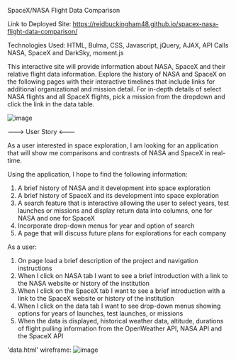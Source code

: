 SpaceX/NASA Flight Data Comparison

Link to Deployed Site: https://reidbuckingham48.github.io/spacex-nasa-flight-data-comparison/

Technologies Used: HTML, Bulma, CSS, Javascript, jQuery, AJAX, API Calls NASA, SpaceX and DarkSky, moment.js

This interactive site will provide information about NASA, SpaceX and their relative flight data information. Explore the 
history of NASA and SpaceX on the following pages with their interactive timelines that include links for additional organizational
and mission detail. For in-depth details of select NASA flights and all SpaceX flights, pick a mission from the dropdown and click the link in 
the data table.

![image](https://user-images.githubusercontent.com/64329660/88992600-75730680-d2a9-11ea-8837-afb60443518b.png)

---> User Story <---

As a user interested in space exploration, I am looking for an application that will show me 
comparisons and contrasts of NASA and SpaceX in real-time.

Using the application, I hope to find the following information:
1. A brief history of NASA and it development into space exploration
2. A brief history of SpaceX and its development into space exploration
3. A search feature that is interactive allowing the user to select years, test launches or missions and display return data into columns,
   one for NASA and one for SpaceX
4. Incorporate drop-down menus for year and option of search
5. A page that will discuss future plans for explorations for each company

As a user:
1. On page load a brief description of the project and navigation instructions
2. When I click on NASA tab I want to see a brief introduction with a link to the NASA website or history of the institution
3. When I click on the SpaceX tab I want to see a brief introduction with a link to the SpaceX website or history of the institution
4. When I click on the data tab I want to see drop-down menus showing options for years of launches, test launches, or missions
5. When the data is displayed, historical weather data, altitude, durations of flight pulling information from the OpenWeather API, NASA API and the SpaceX API


'data.html' wireframe:
![image](https://user-images.githubusercontent.com/64936914/87860167-f07b0b00-c900-11ea-8e58-95c71f68e598.png)
